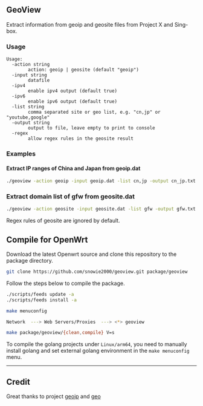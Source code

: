 ## GeoView

Extract information from geoip and geosite files from Project X and Sing-box.

### Usage

```
Usage:
  -action string
        action: geoip | geosite (default "geoip")
  -input string
        datafile
  -ipv4
        enable ipv4 output (default true)
  -ipv6
        enable ipv6 output (default true)
  -list string
        comma separated site or geo list, e.g. "cn,jp" or "youtube,google"
  -output string
        output to file, leave empty to print to console
  -regex
        allow regex rules in the geosite result
```

### Examples

#### Extract IP ranges of China and Japan from geoip.dat

```bash
./geoview -action geoip -input geoip.dat -list cn,jp -output cn_jp.txt
```

### Extract domain list of gfw from geosite.dat

```bash
./geoview -action geosite -input geosite.dat -list gfw -output gfw.txt
```

Regex rules of geosite are ignored by default.

## Compile for OpenWrt

Download the latest Openwrt source and clone this repository to the package directory.

```bash
git clone https://github.com/snowie2000/geoview.git package/geoview
```

Follow the steps below to compile the package.

```bash
./scripts/feeds update -a
./scripts/feeds install -a

make menuconfig

Network  ---> Web Servers/Proxies  ---> <*> geoview

make package/geoview/{clean,compile} V=s
```

To compile the golang projects under `Linux/arm64`, you need to manually install golang and set external golang environment in the `make menuconfig` menu.

-----

## Credit

Great thanks to project [geoip](https://github.com/Loyalsoldier/geoip) and [geo](https://github.com/MetaCubeX/geo)